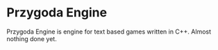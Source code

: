 # Przygoda Engine

Przygoda Engine is engine for text based games written in C++. Almost nothing done yet.